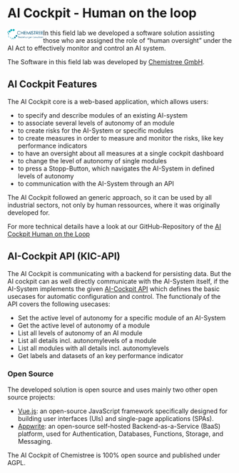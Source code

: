 # AI Cockpit - Human on the loop

<img src="doc/chemistree_logo.svg" alt="Chemistree Logo" align="left" style="width:80px;float: left"/> In this field lab we developed a software solution assisting those who are assigned the role of “human oversight” under the AI Act to effectively monitor and control an AI system.

The Software in this field lab was developed by [Chemistree GmbH](https://www.chemistree.de/).

## AI Cockpit Features

The AI Cockpit core is a web-based application, which allows users:

* to specify and describe modules of an existing AI-system
* to associate several levels of autonomy of an module
* to create risks for the AI-System or specific modules
* to create measures in order to measure and monitor the risks, like key performance indicators
* to have an oversight about all measures at a single cockpit dashboard
* to change the level of autonomy of single modules
* to press a Stopp-Button, which navigates the AI-System in defined levels of autonomy
* to communication with the AI-System through an API

The AI Cockpit followed an generic approach, so it can be used by all industrial sectors, not only by human ressources, where it was originally developed for.

For more technical details have a look at our GitHub-Repository of the [AI Cockpit Human on the Loop](https://github.com/chmstr/ai-cockpit)

## AI-Cockpit API (KIC-API)

The AI Cockpit is communicating with a backend for persisting data. But the AI cockpit can as well directly communicate with the AI-System itself, if the AI-System implements the given
[AI-Cockpit API](https://github.com/chmstr/ai-cockpit/blob/main/api/kic-api-v1.0.0.yaml)
which defines the basic usecases for automatic configuration and control. The functionaly of the API covers the following usecases:

* Set the active level of autonomy for a specific module of an AI-System
* Get the active level of autonomy of a module
* List all levels of autonomy of an AI module
* List all details incl. autonomylevels of a module
* List all modules with all details incl. autonomylevels
* Get labels and datasets of an key performance indicator

### Open Source

The developed solution is open source and uses mainly two other open source projects:

* [Vue.js](https://vuejs.org/): an open-source JavaScript framework specifically designed for building user interfaces (UIs) and single-page applications (SPAs).
* [Appwrite](https://appwrite.io/): an open-source self-hosted Backend-as-a-Service (BaaS) platform, used for Authentication, Databases, Functions, Storage, and Messaging.
  
The AI Cockpit of Chemistree is 100% open source and published under AGPL.
